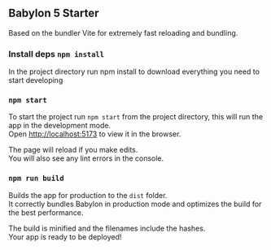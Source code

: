 ## Babylon 5 Starter

Based on the bundler Vite for extremely fast reloading and bundling.

### Install deps `npm install`

In the project directory run npm install to download everything you need to start developing

### `npm start`

To start the project run `npm start` from the project directory, this will run the app in the development mode.<br>
Open [http://localhost:5173](http://localhost:5173) to view it in the browser.

The page will reload if you make edits.<br>
You will also see any lint errors in the console.

### `npm run build`

Builds the app for production to the `dist` folder.<br>
It correctly bundles Babylon in production mode and optimizes the build for the best performance.

The build is minified and the filenames include the hashes.<br>
Your app is ready to be deployed!
